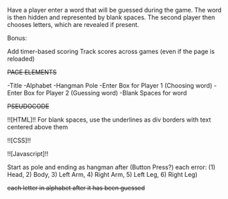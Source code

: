 Have a player enter a word that will be guessed during the game. The word is then hidden and represented by blank spaces. The second player then chooses letters, which are revealed if present.

Bonus:

Add timer-based scoring
Track scores across games (even if the page is reloaded)


~~PAGE ELEMENTS~~

-Title
-Alphabet
-Hangman Pole
-Enter Box for Player 1 (Choosing word)
-Enter Box for Player 2 (Guessing word)
-Blank Spaces for word

~~PSEUDOCODE~~

!![HTML]!!
For blank spaces, use the underlines as div borders with text centered above them


!![CSS]!!

!![Javascript]!!

Start as pole and ending as hangman after (Button Press?) each error: (1) Head, 2) Body, 3) Left Arm, 4) Right Arm, 5) Left Leg, 6) Right Leg)

<strike> each letter in alphabet after it has been guessed

